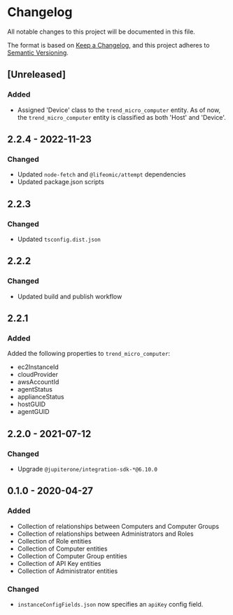 # Changelog

All notable changes to this project will be documented in this file.

The format is based on [Keep a Changelog](https://keepachangelog.com/en/1.0.0/),
and this project adheres to
[Semantic Versioning](https://semver.org/spec/v2.0.0.html).

## [Unreleased]

### Added

- Assigned 'Device' class to the `trend_micro_computer` entity. As of now, the
  `trend_micro_computer` entity is classified as both 'Host' and 'Device'.

## 2.2.4 - 2022-11-23

### Changed

- Updated `node-fetch` and `@lifeomic/attempt` dependencies
- Updated package.json scripts

## 2.2.3

### Changed

- Updated `tsconfig.dist.json`

## 2.2.2

### Changed

- Updated build and publish workflow

## 2.2.1

### Added

Added the following properties to `trend_micro_computer`:

- ec2InstanceId
- cloudProvider
- awsAccountId
- agentStatus
- applianceStatus
- hostGUID
- agentGUID

## 2.2.0 - 2021-07-12

### Changed

- Upgrade `@jupiterone/integration-sdk-*@6.10.0`

## 0.1.0 - 2020-04-27

### Added

- Collection of relationships between Computers and Computer Groups
- Collection of relationships between Administrators and Roles
- Collection of Role entities
- Collection of Computer entities
- Collection of Computer Group entities
- Collection of API Key entities
- Collection of Administrator entities

### Changed

- `instanceConfigFields.json` now specifies an `apiKey` config field.
